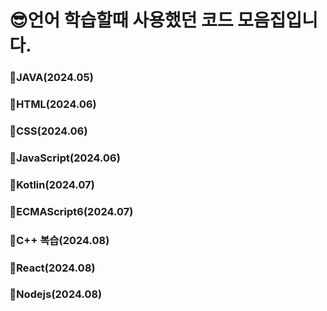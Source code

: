 # 😎언어 학습할때 사용했던 코드 모음집입니다.

### 📌JAVA(2024.05)

### 📌HTML(2024.06)

### 📌CSS(2024.06)

### 📌JavaScript(2024.06)

### 📌Kotlin(2024.07)

### 📌ECMAScript6(2024.07)

### 📌C++ 복습(2024.08)

### 📌React(2024.08)

### 📌Nodejs(2024.08)
